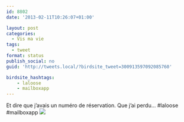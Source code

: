 ```yaml
---
id: 8802
date: '2013-02-11T10:26:07+01:00'

layout: post
categories:
  - Vis ma vie
tags:
  - tweet
format: status
publish_social: no
guid: 'http://tweets.local/?birdsite_tweet=300913597092085760'

birdsite_hashtags:
    - laloose
    - mailboxapp
---
```


Et dire que j’avais un numéro de réservation. Que j’ai perdu… #laloose #mailboxapp ![](http://tweets.local/wp-content/uploads/twitter-archive/tweets_media/300913597092085760-BC0PUn9CQAAYvsc.png)